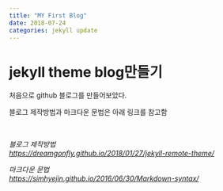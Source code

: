 ```yaml
---
title: "MY First Blog"
date: 2018-07-24
categories: jekyll update
---
```


jekyll theme blog만들기 
===



처음으로 github 블로그를 만들어보았다.

블로그 제작방법과 마크다운 문법은 아래 링크를 참고함



<br/>

  

*블로그 제작방법*   
*<https://dreamgonfly.github.io/2018/01/27/jekyll-remote-theme/>*  

*마크다운 문법*  
*<https://simhyejin.github.io/2016/06/30/Markdown-syntax/>*


